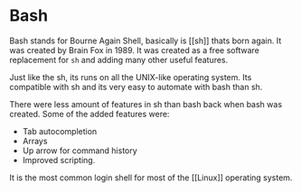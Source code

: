 # Bash

Bash stands for Bourne Again Shell, basically is [[sh]] thats born again. It was created by Brain Fox in 1989. It was created as a free software replacement for `sh` and adding many other useful features.

Just like the sh, its runs on all the UNIX-like operating system. Its compatible with sh and its very easy to automate with bash than sh. 

There were less amount of features in sh than bash back when bash was created.
Some of the added features were:
- Tab autocompletion
- Arrays
- Up arrow for command history
- Improved scripting.

It is the most common login shell for most of the [[Linux]] operating system.